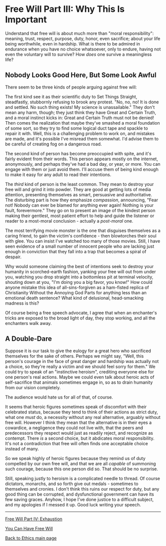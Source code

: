 # Free Will Part III: Why This Is Important

Understand that free will is about much more than "moral responsibility": meaning, trust, respect, purpose, duty, honor, even sacrifice; about your life being worthwhile, even in hardship. What is there to be admired in endurance when you have no choice whatsoever, only to endure, having not even the voluntary will to survive? How *does* one survive a meaningless life?

## Nobody Looks Good Here, But Some Look Awful

There seem to be three kinds of people arguing against free will:

The first kind see it as their scientific duty to Set Things Straight, steadfastly, stubbornly refusing to brook any protest. "No, no, no! It is done and settled. No such thing exists! My science is unassailable." They don't mean any harm, though; they just think they have Great and Certain Truth, and a moral instinct kicks in: Great and Certain Truth must not be denied! Then comes the realization that maybe they've smashed a moral foundation of some sort, so they try to find some logical duct tape and spackle to repair it with. Well, this is a challenging problem to work on, and mistakes are made, and it's possible I've misread them somewhat. I'd advise them to be careful of creating fog on a dangerous road.

The second kind of person has become preoccupied with spite, and it's fairly evident from their words. This person appears mostly on the internet, anonymously, and perhaps they've had a bad day, or year, or more. You can engage with them or just avoid them. I'll accuse them of being kind enough to make it easy for any adult to read their intentions.

The *third* kind of person is the least common. They mean to destroy your free will and grind it into powder. They are good at getting lots of media attention, presenting themselves as smart, persuasive and authoritative. The disturbing part is how they emphasize *compassion*, announcing, "Fear not! Nobody can ever be blamed for anything ever again! Nothing is your fault, forevermore." They go on to present an image of the kindest person making their gentlest, most patient effort to help and guide the listener or reader to a most-moral conclusion - actually a *post-moral* one.

The most terrifying movie monster is the one that disguises themselves as a caring friend, to gain the victim's confidence - then blowtorches their soul with glee. You can insist I've watched too many of those movies. Still, I have seen evidence of a small number of innocent people who are lacking just enough in conviction that they fall into a trap that becomes a spiral of despair.

Why would someone claiming the best of intentions seek to destroy your humanity in scorched-earth fashion, yanking your free will out from under you, watching you drop straight into a bottomless pit at terminal velocity, shouting down at you, "I'm doing you a big favor, you know!" How could anyone mistake this idea of all-sins-forgiven as a ham-fisted replica of Christianity Without the Annoying God Parts for anything less than an emotional death sentence? What kind of delusional, head-smacking madness is this?

Of course being a free speech advocate, I agree that when an enchanter's tricks are exposed to the broad light of day, they stop working, and all the enchanters walk away.

## A Double-Dare

Suppose it is our task to give the eulogy for a great hero who sacrificed themselves for the sake of others. Perhaps we might  say, "Well, this person's courage in the face of great danger and hardship was actually not a choice, so they're really a victim and we should feel sorry for them." We could try to speak of an "instinctive heroism", crediting everyone else for one person's real actions. Maybe we could even talk about heroic acts of self-sacrifice that animals sometimes engage in, so as to drain humanity from our vision completely.

The audience would hate us for all of that, of course.

It seems that heroic figures sometimes speak of discomfort with their celebrated status, because they tend to think of their actions as strict duty, what one *must* do, a necessity without any real alternative, arguably without free will. However I think they mean that the alternative is in their eyes a cowardice, a negligence they could not live with, that the peers and predecessors they respect would just as readily reject, and recognize as contempt. There *is* a second choice, but it abdicates moral responsibility. It's not a contradiction that free will often finds one acceptable choice instead of many.

So we speak highly of heroic figures because they remind us of duty compelled by our own free will, and that we are all *capable* of summoning such courage, because this one person did so. That should be no surprise.

Still, speaking justly to heroism is a complicated needle to thread. Of course dictators, monarchs, and so forth give out medals - sometimes to themselves and cronies. I don't think this ruins our respect for duty, but any good thing can be corrupted, and dysfunctional government can have its few saving graces. Anyhow, I hope I've done justice to a difficult subject, and my apologies if I messed it up. Good luck writing your speech.

------

[Free Will Part IV: Exhaustion](./FreeWill-IV-Exhaustion.md)

[You Can Have Free Will](./FreeWill.md)

[Back to Ethics main page](./README.md)

